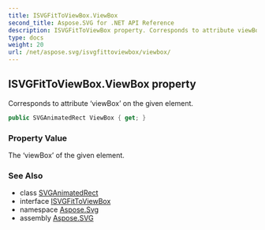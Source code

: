 ```yaml
---
title: ISVGFitToViewBox.ViewBox
second_title: Aspose.SVG for .NET API Reference
description: ISVGFitToViewBox property. Corresponds to attribute viewBox on the given element
type: docs
weight: 20
url: /net/aspose.svg/isvgfittoviewbox/viewbox/
---
```

## ISVGFitToViewBox.ViewBox property

Corresponds to attribute ‘viewBox’ on the given element.

```csharp
public SVGAnimatedRect ViewBox { get; }
```

### Property Value

The ‘viewBox’ of the given element.

### See Also

* class [SVGAnimatedRect](../../../aspose.svg.datatypes/svganimatedrect/)
* interface [ISVGFitToViewBox](../)
* namespace [Aspose.Svg](../../../aspose.svg/)
* assembly [Aspose.SVG](../../../)
